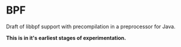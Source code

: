 BPF
===

Draft of libbpf support with precompilation in a preprocessor for Java.

**This is in it's earliest stages of experimentation.**